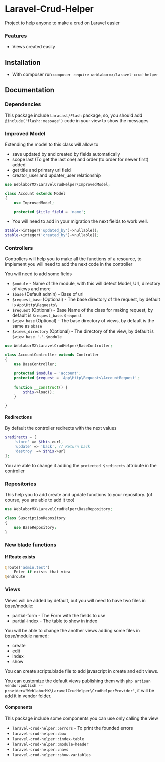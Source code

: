 # Laravel-Crud-Helper
Project to help anyone to make a crud on Laravel easier

### Features
- Views created easily

## Installation
- With composer run `composer require weblabormx/laravel-crud-helper` 

## Documentation

### Dependencies
This package include `Laracast/Flash` package, so, you should add `@include('flash::message')` code in your view to show the messages

### Improved Model
Extending the model to this class will allow to
- save updated by and created by fields automatically
- scope last (To get the last one) and order (to order for newer first) added
- get title and primary url field
- creator_user and updater_user relationship

```php
use WeblaborMX\LaravelCrudHelper\ImprovedModel;

class Account extends Model
{
    use ImprovedModel;

    protected $title_field = 'name';
```

- You will need to add in your migration the next fields to work well.
```php
$table->integer('updated_by')->nullable();
$table->integer('created_by')->nullable();
```

### Controllers
Controllers will help you to make all the functions of a resource, to implement you will need to add the next code in the controller

You will need to add some fields
- `$module` - Name of the module, with this will detect Model, Url, directory of views and more
- `$base` (Default admin) - Base of url
- `$request_base` (Optional) - The base directory of the request, by default is `App\Http\Requests\` 
- `$request` (Optional) - Base Name of the class for making request, by default is `$request_base.$request` 
- `$view_base` (Optional) - The base directory of views, by default is the same as `$base` 
- `$views_directory` (Optional) - The directory of the view, by default is `$view_base.'.'.$module` 

```php
use WeblaborMX\LaravelCrudHelper\BaseController;

class AccountController extends Controller
{
    use BaseController;

    protected $module = 'account';
    protected $request = 'App\Http\Requests\AccountRequest';

    function __construct() {
        $this->load();
    }

}
```

#### Redirections
By default the controller redirects with the next values
```php
$redirects = [
    'store' => $this->url,
    'update' => 'back', // Return back
    'destroy' => $this->url
];
```
You are able to change it adding the `protected $redirects` attribute in the controller

### Repositories
This help you to add create and update functions to your repository. (of course, you are able to add it too)

```php
use WeblaborMX\LaravelCrudHelper\BaseRepository;

class SuscriptionRepository
{
    use BaseRepository;
}
```

### New blade functions
#### If Route exists
```php
@route('admin.test')
    Enter if exists that view
@endroute
```

### Views
Views will be added by default, but you will need to have two files in $base/$module:
- partial-form - The Form with the fields to use
- partial-index - The table to show in index

You will be able to change the another views adding some files in $base/$module named:
- create
- edit
- index
- show

You can create scripts.blade file to add javascript in create and edit views.

You can customize the default views publishing them with `php artisan vendor:publish --provider="WeblaborMX\LaravelCrudHelper\CrudHelperProvider"`, it will be add it in vendor folder.

#### Components
This package include some components you can use only calling the view
- `laravel-crud-helper::errors` - To print the founded errors
- `laravel-crud-helper::box`
- `laravel-crud-helper::index-table`
- `laravel-crud-helper::module-header`
- `laravel-crud-helper::navs`
- `laravel-crud-helper::show-variables`